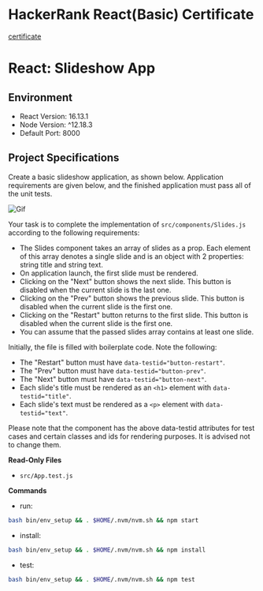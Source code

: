# HackerRank React(Basic) Certificate

[certificate](https://www.hackerrank.com/certificates/444fb194b73e)

# React: Slideshow App

## Environment

- React Version: 16.13.1
- Node Version: ^12.18.3
- Default Port: 8000

## Project Specifications

Create a basic slideshow application, as shown below. Application requirements are given below, and the finished application must pass all of the unit tests.

![Gif](https://hrcdn.net/s3_pub/istreet-assets/j3Q6jXZ3DOOPRlCs9hFcnQ/slideshow.gif)

Your task is to complete the implementation of `src/components/Slides.js` according to the following requirements:

- The Slides component takes an array of slides as a prop. Each element of this array denotes a single slide and is an object with 2 properties: string title and string text.
- On application launch, the first slide must be rendered.
- Clicking on the "Next" button shows the next slide. This button is disabled when the current slide is the last one.
- Clicking on the "Prev" button shows the previous slide. This button is disabled when the current slide is the first one.
- Clicking on the "Restart" button returns to the first slide. This button is disabled when the current slide is the first one.
- You can assume that the passed slides array contains at least one slide.

Initially, the file is filled with boilerplate code. Note the following:

- The "Restart" button must have `data-testid="button-restart"`.
- The "Prev" button must have `data-testid="button-prev"`.
- The "Next" button must have `data-testid="button-next"`.
- Each slide's title must be rendered as an `<h1>` element with `data-testid="title"`.
- Each slide's text must be rendered as a `<p>` element with `data-testid="text"`.

Please note that the component has the above data-testid attributes for test cases and certain classes and ids for rendering purposes. It is advised not to change them.

**Read-Only Files**

- `src/App.test.js`

**Commands**

- run:

```bash
bash bin/env_setup && . $HOME/.nvm/nvm.sh && npm start
```

- install:

```bash
bash bin/env_setup && . $HOME/.nvm/nvm.sh && npm install
```

- test:

```bash
bash bin/env_setup && . $HOME/.nvm/nvm.sh && npm test
```
